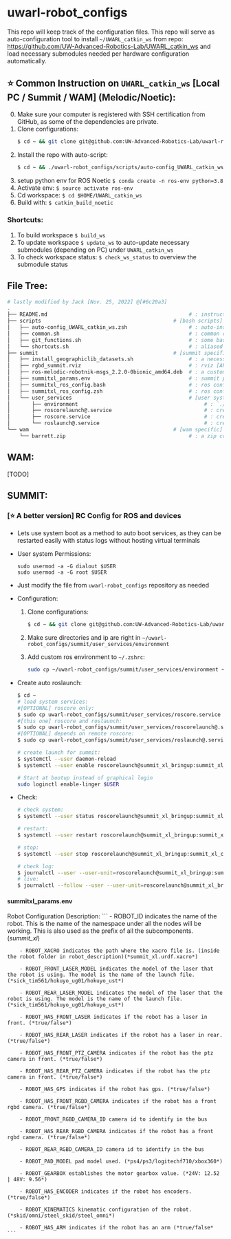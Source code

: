 # uwarl-robot_configs
This repo will keep track of the configuration files.
This repo will serve as auto-configuration tool to install `~/UWARL_catkin_ws` from repo: https://github.com/UW-Advanced-Robotics-Lab/UWARL_catkin_ws and load necessary submodules needed per hardware configuration automatically.

## ⭐ Common Instruction on `UWARL_catkin_ws` [Local PC / Summit / WAM] (Melodic/Noetic):
0. Make sure your computer is registered with SSH certification from GitHub, as some of the dependencies are private.
1. Clone configurations: 
    ```zsh
    $ cd ~ && git clone git@github.com:UW-Advanced-Robotics-Lab/uwarl-robot_configs.git
    ```
2. Install the repo with auto-script:
    ```zsh
    $ cd ~ && ./uwarl-robot_configs/scripts/auto-config_UWARL_catkin_ws.zsh
    ```
3. setup python env for ROS Noetic `$ conda create -n ros-env python=3.8`
4. Activate env: `$ source activate ros-env`
5. Cd workspace: `$ cd $HOME/UWARL_catkin_ws`
6. Build with: `$ catkin_build_noetic` 

### Shortcuts:
1. To build workspace `$ build_ws`
2. To update workspace `$ update_ws` to auto-update necessary submodules (depending on PC) under `UWARL_catkin_ws`
3. To check workspace status: `$ check_ws_status` to overview the submodule status

## File Tree:
```bash
# lastly modified by Jack [Nov. 25, 2022] @[#6c20a3]
.
├── README.md                                              # : instructions
├── scripts                                           # [bash scripts]
│   ├── auto-config_UWARL_catkin_ws.zsh                    # : auto-install `UWARL_catkin_ws`
│   ├── common.sh                                          # : common configurations
│   ├── git_functions.sh                                   # : some bash functions
│   └── shortcuts.sh                                       # : aliased shortcuts
├── summit                                            # [summit specific]
│   ├── install_geographiclib_datasets.sh                  # : a necessary script to config summit
│   ├── rgbd_summit.rviz                                   # : rviz [ARCHIVED]
│   ├── ros-melodic-robotnik-msgs_2.2.0-0bionic_amd64.deb  # : a custom built deb package for melodic summit hardware
│   ├── summitxl_params.env                                # : summit parameters
│   ├── summitxl_ros_config.bash                           # : ros configuration bash for auto-launching services in the backend
│   ├── summitxl_ros_config.zsh                            # : ros configuration zsh
│   └── user_services                                      # [user system services]
│       ├── environment                                         # : `./ros/environment` to configure ros namespace at the boot (for auto-launching services)
│       ├── roscorelaunch@.service                              # : create `roscore + launch` systemctl service
│       ├── roscore.service                                     # : create `roscore` systemctl service
│       └── roslaunch@.service                                  # : create `roslaunch` systemctl service
└── wam                                               # [wam specific]
    └── barrett.zip                                        # : a zip copy of barrett config       
```

## WAM:
[TODO]

## SUMMIT:

### [⭐ A better version] RC Config for ROS and devices

- Lets use system boot as a method to auto boot services, as they can be restarted easily with status logs without hosting virtual terminals

- User system Permissions:

    ```
    sudo usermod -a -G dialout $USER 
    sudo usermod -a -G root $USER
    ```

- Just modify the file from `uwarl-robot_configs` repository as needed

- Configuration:

    1. Clone configurations: 

        ```zsh
        $ cd ~ && git clone git@github.com:UW-Advanced-Robotics-Lab/uwarl-robot_configs.git
        ```

    2. Make sure directories and ip are right in `~/uwarl-robot_configs/summit/user_services/environment`

    3. Add custom ros environment to `~/.zshrc`:

        ```zsh
        sudo cp ~/uwarl-robot_configs/summit/user_services/environment ~/.ros/
        ```

- Create auto roslaunch:

    ```zsh
    $ cd ~
    # load system services:
    #[OPTIONAL] roscore only:
    $ sudo cp uwarl-robot_configs/summit/user_services/roscore.service /usr/lib/systemd/user
    #[this one] roscore and roslaunch:
    $ sudo cp uwarl-robot_configs/summit/user_services/roscorelaunch@.service /usr/lib/systemd/user
    #[OPTIONAL] depends on remote roscore:
    $ sudo cp uwarl-robot_configs/summit/user_services/roslaunch@.service /usr/lib/systemd/user 
    
    # create launch for summit:
    $ systemctl --user daemon-reload
    $ systemctl --user enable roscorelaunch@summit_xl_bringup:summit_xl_complete.launch
    
    # Start at bootup instead of graphical login
    sudo loginctl enable-linger $USER
    ```

- Check:

    ```zsh
    # check system:
    $ systemctl --user status roscorelaunch@summit_xl_bringup:summit_xl_complete.launch.service
    
    # restart:
    $ systemctl --user restart roscorelaunch@summit_xl_bringup:summit_xl_complete.launch.service
    
    # stop:
    $ systemctl --user stop roscorelaunch@summit_xl_bringup:summit_xl_complete.launch.service
    
    # check log:
    $ journalctl --user --user-unit=roscorelaunch@summit_xl_bringup:summit_xl_complete.launch.service
    # live:
    $ journalctl --follow --user --user-unit=roscorelaunch@summit_xl_bringup:summit_xl_complete.launch.service
    ```    

#### summitxl_params.env

Robot Configuration Description:
    ```
        - ROBOT_ID indicates the name of the robot. This is the name of the namespace under all the nodes will be working. This is also used as the prefix of all the subcomponents.(*summit_xl*)

        - ROBOT_XACRO indicates the path where the xacro file is. (inside the robot folder in robot_description)(*summit_xl.urdf.xacro*)

        - ROBOT_FRONT_LASER_MODEL indicates the model of the laser that the robot is using. The model is the name of the launch file.(*sick_tim561/hokuyo_ug01/hokuyo_ust*)

        - ROBOT_REAR_LASER_MODEL indicates the model of the laser that the robot is using. The model is the name of the launch file.(*sick_tim561/hokuyo_ug01/hokuyo_ust*)

        - ROBOT_HAS_FRONT_LASER indicates if the robot has a laser in front. (*true/false*)

        - ROBOT_HAS_REAR_LASER indicates if the robot has a laser in rear. (*true/false*)

        - ROBOT_HAS_FRONT_PTZ_CAMERA indicates if the robot has the ptz camera in front. (*true/false*)

        - ROBOT_HAS_REAR_PTZ_CAMERA indicates if the robot has the ptz camera in front. (*true/false*)

        - ROBOT_HAS_GPS indicates if the robot has gps. (*true/false*)

        - ROBOT_HAS_FRONT_RGBD_CAMERA indicates if the robot has a front rgbd camera. (*true/false*)

        - ROBOT_FRONT_RGBD_CAMERA_ID camera id to identify in the bus

        - ROBOT_HAS_REAR_RGBD_CAMERA indicates if the robot has a front rgbd camera. (*true/false*)

        - ROBOT_REAR_RGBD_CAMERA_ID camera id to identify in the bus

        - ROBOT_PAD_MODEL pad model used. (*ps4/ps3/logitechf710/xbox360*)

        - ROBOT_GEARBOX establishes the motor gearbox value. (*24V: 12.52 | 48V: 9.56*)

        - ROBOT_HAS_ENCODER indicates if the robot has encoders. (*true/false*)

        - ROBOT_KINEMATICS kinematic configuration of the robot. (*skid/omni/steel_skid/steel_omni*)

        - ROBOT_HAS_ARM indicates if the robot has an arm (*true/false*
    ```